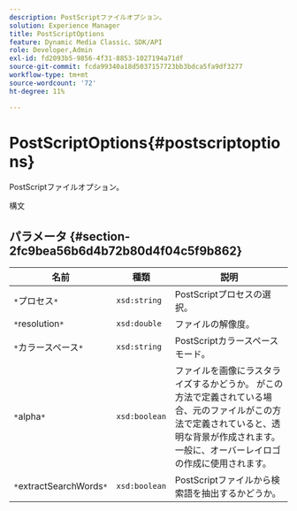```yaml
---
description: PostScriptファイルオプション。
solution: Experience Manager
title: PostScriptOptions
feature: Dynamic Media Classic、SDK/API
role: Developer,Admin
exl-id: fd2093b5-9856-4f31-8853-1027194a71df
source-git-commit: fcda99340a18d5037157723bb3bdca5fa9df3277
workflow-type: tm+mt
source-wordcount: '72'
ht-degree: 11%

---
```


# PostScriptOptions{#postscriptoptions}

PostScriptファイルオプション。

構文

## パラメータ {#section-2fc9bea56b6d4b72b80d4f04c5f9b862}

| 名前 | 種類 | 説明 |
|---|---|---|
| `*`プロセス`*` | `xsd:string` | PostScriptプロセスの選択。 |
| `*`resolution`*` | `xsd:double` | ファイルの解像度。 |
| `*`カラースペース`*` | `xsd:string` | PostScriptカラースペースモード。 |
| `*`alpha`*` | `xsd:boolean` | ファイルを画像にラスタライズするかどうか。 がこの方法で定義されている場合、元のファイルがこの方法で定義されていると、透明な背景が作成されます。 一般に、オーバーレイロゴの作成に使用されます。 |
| `*`extractSearchWords`*` | `xsd:boolean` | PostScriptファイルから検索語を抽出するかどうか。 |
